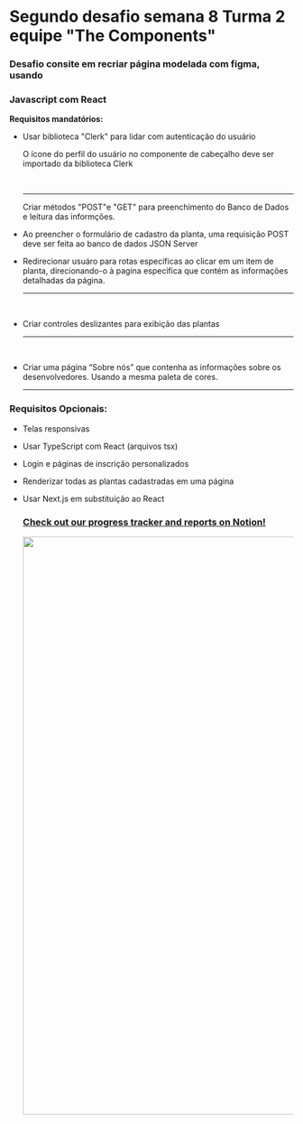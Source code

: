 # Segundo desafio semana 8 Turma 2 equipe "The Components"

### Desafio consite em recriar página modelada com figma, usando

### Javascript com React

**Requisitos mandatórios:**

- Usar biblioteca "Clerk" para lidar com autenticação do usuário

  O ícone do perfil do usuário no componente de cabeçalho deve ser importado da biblioteca Clerk

  &nbsp;

  ------

  Criar métodos "POST"e "GET" para preenchimento do Banco de Dados e leitura das informções.

- Ao preencher o formulário de cadastro da planta, uma requisição POST deve ser feita ao banco de dados JSON Server

- Redirecionar usuáro para rotas especificas ao clicar em um item de planta, direcionando-o à pagina especifica que contém as informações detalhadas da página. 

  ------

  &nbsp;

- Criar controles deslizantes para exibição das plantas

  ------

  &nbsp;

- Criar uma página “Sobre nós” que contenha as informações sobre os desenvolvedores. Usando a mesma paleta de cores.

  ------

  


### Requisitos Opcionais:

- Telas responsivas
- Usar TypeScript com React (arquivos tsx)
- Login e páginas de inscrição personalizados
- Renderizar todas as plantas cadastradas em uma página
- Usar Next.js em substituição ao React

    ### [Check out our progress tracker and reports on Notion!](https://adventurous-tire-5e0.notion.site/Second-Challenge-Compass-UOL-2d356ea0a309466baced3cc66cde7364)
  <p align="center">
    <img width="1024" heigth="500" src="/public/images/desafioII.gif">
  </p>
